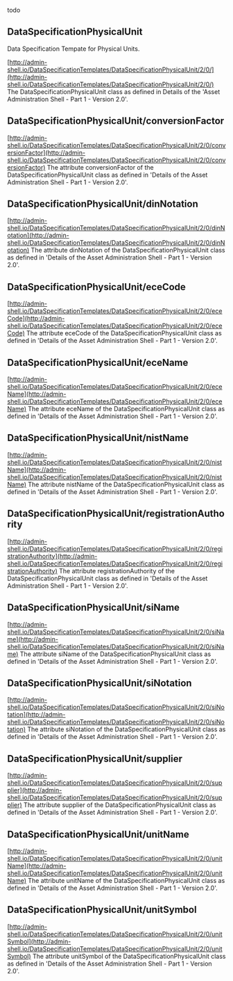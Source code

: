 todo


## DataSpecificationPhysicalUnit
 Data Specification Tempate for Physical Units.

 [http://admin-shell.io/DataSpecificationTemplates/DataSpecificationPhysicalUnit/2/0/](http://admin-shell.io/DataSpecificationTemplates/DataSpecificationPhysicalUnit/2/0/) The DataSpecificationPhysicalUnit class as defined in Details of the 'Asset Administration Shell - Part 1 - Version 2.0'.

## DataSpecificationPhysicalUnit/conversionFactor
 

 [http://admin-shell.io/DataSpecificationTemplates/DataSpecificationPhysicalUnit/2/0/conversionFactor](http://admin-shell.io/DataSpecificationTemplates/DataSpecificationPhysicalUnit/2/0/conversionFactor) The attribute conversionFactor of the DataSpecificationPhysicalUnit class as defined in 'Details of the Asset Administration Shell - Part 1 - Version 2.0'.

## DataSpecificationPhysicalUnit/dinNotation
 

 [http://admin-shell.io/DataSpecificationTemplates/DataSpecificationPhysicalUnit/2/0/dinNotation](http://admin-shell.io/DataSpecificationTemplates/DataSpecificationPhysicalUnit/2/0/dinNotation) The attribute dinNotation of the DataSpecificationPhysicalUnit class as defined in 'Details of the Asset Administration Shell - Part 1 - Version 2.0'.

## DataSpecificationPhysicalUnit/eceCode
 

 [http://admin-shell.io/DataSpecificationTemplates/DataSpecificationPhysicalUnit/2/0/eceCode](http://admin-shell.io/DataSpecificationTemplates/DataSpecificationPhysicalUnit/2/0/eceCode) The attribute eceCode of the DataSpecificationPhysicalUnit class as defined in 'Details of the Asset Administration Shell - Part 1 - Version 2.0'.

## DataSpecificationPhysicalUnit/eceName
 

 [http://admin-shell.io/DataSpecificationTemplates/DataSpecificationPhysicalUnit/2/0/eceName](http://admin-shell.io/DataSpecificationTemplates/DataSpecificationPhysicalUnit/2/0/eceName) The attribute eceName of the DataSpecificationPhysicalUnit class as defined in 'Details of the Asset Administration Shell - Part 1 - Version 2.0'.

## DataSpecificationPhysicalUnit/nistName
 

 [http://admin-shell.io/DataSpecificationTemplates/DataSpecificationPhysicalUnit/2/0/nistName](http://admin-shell.io/DataSpecificationTemplates/DataSpecificationPhysicalUnit/2/0/nistName) The attribute nistName of the DataSpecificationPhysicalUnit class as defined in 'Details of the Asset Administration Shell - Part 1 - Version 2.0'.

## DataSpecificationPhysicalUnit/registrationAuthority
 

 [http://admin-shell.io/DataSpecificationTemplates/DataSpecificationPhysicalUnit/2/0/registrationAuthority](http://admin-shell.io/DataSpecificationTemplates/DataSpecificationPhysicalUnit/2/0/registrationAuthority) The attribute registrationAuthority of the DataSpecificationPhysicalUnit class as defined in 'Details of the Asset Administration Shell - Part 1 - Version 2.0'.

## DataSpecificationPhysicalUnit/siName
 

 [http://admin-shell.io/DataSpecificationTemplates/DataSpecificationPhysicalUnit/2/0/siName](http://admin-shell.io/DataSpecificationTemplates/DataSpecificationPhysicalUnit/2/0/siName) The attribute siName of the DataSpecificationPhysicalUnit class as defined in 'Details of the Asset Administration Shell - Part 1 - Version 2.0'.

## DataSpecificationPhysicalUnit/siNotation
 

 [http://admin-shell.io/DataSpecificationTemplates/DataSpecificationPhysicalUnit/2/0/siNotation](http://admin-shell.io/DataSpecificationTemplates/DataSpecificationPhysicalUnit/2/0/siNotation) The attribute siNotation of the DataSpecificationPhysicalUnit class as defined in 'Details of the Asset Administration Shell - Part 1 - Version 2.0'.

## DataSpecificationPhysicalUnit/supplier
 

 [http://admin-shell.io/DataSpecificationTemplates/DataSpecificationPhysicalUnit/2/0/supplier](http://admin-shell.io/DataSpecificationTemplates/DataSpecificationPhysicalUnit/2/0/supplier) The attribute supplier of the DataSpecificationPhysicalUnit class as defined in 'Details of the Asset Administration Shell - Part 1 - Version 2.0'.

## DataSpecificationPhysicalUnit/unitName
 

 [http://admin-shell.io/DataSpecificationTemplates/DataSpecificationPhysicalUnit/2/0/unitName](http://admin-shell.io/DataSpecificationTemplates/DataSpecificationPhysicalUnit/2/0/unitName) The attribute unitName of the DataSpecificationPhysicalUnit class as defined in 'Details of the Asset Administration Shell - Part 1 - Version 2.0'.

## DataSpecificationPhysicalUnit/unitSymbol
 

 [http://admin-shell.io/DataSpecificationTemplates/DataSpecificationPhysicalUnit/2/0/unitSymbol](http://admin-shell.io/DataSpecificationTemplates/DataSpecificationPhysicalUnit/2/0/unitSymbol) The attribute unitSymbol of the DataSpecificationPhysicalUnit class as defined in 'Details of the Asset Administration Shell - Part 1 - Version 2.0'.
